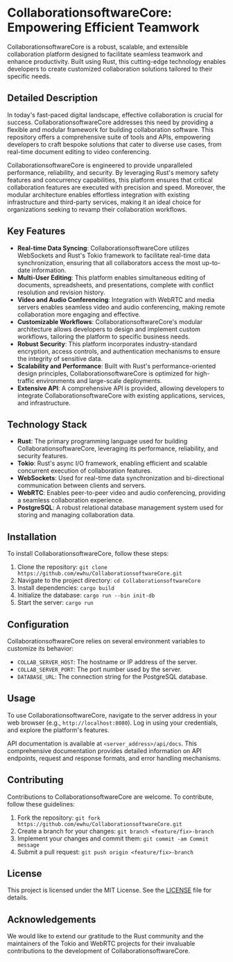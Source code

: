 **CollaborationsoftwareCore: Empowering Efficient Teamwork**
================================================================

CollaborationsoftwareCore is a robust, scalable, and extensible collaboration platform designed to facilitate seamless teamwork and enhance productivity. Built using Rust, this cutting-edge technology enables developers to create customized collaboration solutions tailored to their specific needs.

**Detailed Description**
----------------------

In today's fast-paced digital landscape, effective collaboration is crucial for success. CollaborationsoftwareCore addresses this need by providing a flexible and modular framework for building collaboration software. This repository offers a comprehensive suite of tools and APIs, empowering developers to craft bespoke solutions that cater to diverse use cases, from real-time document editing to video conferencing.

CollaborationsoftwareCore is engineered to provide unparalleled performance, reliability, and security. By leveraging Rust's memory safety features and concurrency capabilities, this platform ensures that critical collaboration features are executed with precision and speed. Moreover, the modular architecture enables effortless integration with existing infrastructure and third-party services, making it an ideal choice for organizations seeking to revamp their collaboration workflows.

**Key Features**
----------------

* **Real-time Data Syncing**: CollaborationsoftwareCore utilizes WebSockets and Rust's Tokio framework to facilitate real-time data synchronization, ensuring that all collaborators access the most up-to-date information.
* **Multi-User Editing**: This platform enables simultaneous editing of documents, spreadsheets, and presentations, complete with conflict resolution and revision history.
* **Video and Audio Conferencing**: Integration with WebRTC and media servers enables seamless video and audio conferencing, making remote collaboration more engaging and effective.
* **Customizable Workflows**: CollaborationsoftwareCore's modular architecture allows developers to design and implement custom workflows, tailoring the platform to specific business needs.
* **Robust Security**: This platform incorporates industry-standard encryption, access controls, and authentication mechanisms to ensure the integrity of sensitive data.
* **Scalability and Performance**: Built with Rust's performance-oriented design principles, CollaborationsoftwareCore is optimized for high-traffic environments and large-scale deployments.
* **Extensive API**: A comprehensive API is provided, allowing developers to integrate CollaborationsoftwareCore with existing applications, services, and infrastructure.

**Technology Stack**
-------------------

* **Rust**: The primary programming language used for building CollaborationsoftwareCore, leveraging its performance, reliability, and security features.
* **Tokio**: Rust's async I/O framework, enabling efficient and scalable concurrent execution of collaboration features.
* **WebSockets**: Used for real-time data synchronization and bi-directional communication between clients and servers.
* **WebRTC**: Enables peer-to-peer video and audio conferencing, providing a seamless collaboration experience.
* **PostgreSQL**: A robust relational database management system used for storing and managing collaboration data.

**Installation**
--------------

To install CollaborationsoftwareCore, follow these steps:

1. Clone the repository: `git clone https://github.com/ewhu/CollaborationsoftwareCore.git`
2. Navigate to the project directory: `cd CollaborationsoftwareCore`
3. Install dependencies: `cargo build`
4. Initialize the database: `cargo run --bin init-db`
5. Start the server: `cargo run`

**Configuration**
---------------

CollaborationsoftwareCore relies on several environment variables to customize its behavior:

* `COLLAB_SERVER_HOST`: The hostname or IP address of the server.
* `COLLAB_SERVER_PORT`: The port number used by the server.
* `DATABASE_URL`: The connection string for the PostgreSQL database.

**Usage**
-----

To use CollaborationsoftwareCore, navigate to the server address in your web browser (e.g., `http://localhost:8080`). Log in using your credentials, and explore the platform's features.

API documentation is available at `<server_address>/api/docs`. This comprehensive documentation provides detailed information on API endpoints, request and response formats, and error handling mechanisms.

**Contributing**
--------------

Contributions to CollaborationsoftwareCore are welcome. To contribute, follow these guidelines:

1. Fork the repository: `git fork https://github.com/ewhu/CollaborationsoftwareCore.git`
2. Create a branch for your changes: `git branch <feature/fix>-branch`
3. Implement your changes and commit them: `git commit -am Commit message`
4. Submit a pull request: `git push origin <feature/fix>-branch`

**License**
---------

This project is licensed under the MIT License. See the [LICENSE](https://github.com/ewhu/CollaborationsoftwareCore/blob/main/LICENSE) file for details.

**Acknowledgements**
------------------

We would like to extend our gratitude to the Rust community and the maintainers of the Tokio and WebRTC projects for their invaluable contributions to the development of CollaborationsoftwareCore.